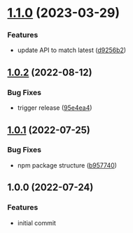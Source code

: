 # [1.1.0](https://github.com/minimusubi/curseforge-api/compare/v1.0.2...v1.1.0) (2023-03-29)


### Features

* update API to match latest ([d9256b2](https://github.com/minimusubi/curseforge-api/commit/d9256b2f2ea24052da5c8254eda61bd27520a496))

## [1.0.2](https://github.com/minimusubi/curseforge-api/compare/v1.0.1...v1.0.2) (2022-08-12)


### Bug Fixes

* trigger release ([95e4ea4](https://github.com/minimusubi/curseforge-api/commit/95e4ea4a57def83b06867c7ff2d3d827a27c90e5))

## [1.0.1](https://github.com/minimusubi/curseforge-api/compare/v1.0.0...v1.0.1) (2022-07-25)


### Bug Fixes

* npm package structure ([b957740](https://github.com/minimusubi/curseforge-api/commit/b95774043a624110715aca2834321c3c692b13c9))

## 1.0.0 (2022-07-24)


### Features

* initial commit
